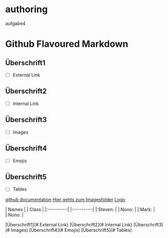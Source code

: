 # authoring
aufgabe4

# Github Flavoured Markdown
## Überschrift1
- [ ] External Link
## Überschrift2
- [ ] Internal Link
## Überschrift3
- [ ] Images 
## Überschrift4
- [ ] Emojis
## Überschrift5
- [ ] Tables

[github documentation](https://help.github.com/en)
[Hier gehts zum Imagesfolder](./images)
[Logo](./images/logo.png)

|   Names   |   |   Class   |
|:---------:|   |:---------:|
|:Steven:   |   |:Nono:     |
|:Mark:     |   |:Nono:     |

[Überschrift1](# External Link)
[Überschrift2](# Internal Link)
[Überschrift3](# Images)
[Überschrift4](# Emojis)
[Überschrift5](# Tables)

